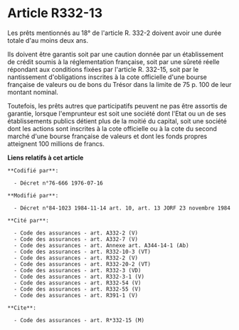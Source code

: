 # Article R332-13

Les prêts mentionnés au 18° de l'article R. 332-2 doivent avoir une durée totale d'au moins deux ans.

Ils doivent être garantis soit par une caution donnée par un établissement de crédit soumis à la réglementation française,
soit par une sûreté réelle répondant aux conditions fixées par l'article R. 332-15, soit par le nantissement d'obligations
inscrites à la cote officielle d'une bourse française de valeurs ou de bons du Trésor dans la limite de 75 p. 100 de leur
montant nominal.

Toutefois, les prêts autres que participatifs peuvent ne pas être assortis de garantie, lorsque l'emprunteur est soit une
société dont l'Etat ou un de ses établissements publics détient plus de la moitié du capital, soit une société dont les
actions sont inscrites à la cote officielle ou à la cote du second marché d'une bourse française de valeurs et dont les fonds
propres atteignent 100 millions de francs.

**Liens relatifs à cet article**

	**Codifié par**:

	  - Décret n°76-666 1976-07-16

	**Modifié par**:

	  - Décret n°84-1023 1984-11-14 art. 10, art. 13 JORF 23 novembre 1984

	**Cité par**:

	  - Code des assurances - art. A332-2 (V)
	  - Code des assurances - art. A332-7 (V)
	  - Code des assurances - art. Annexe art. A344-14-1 (Ab)
	  - Code des assurances - art. R332-10-3 (VT)
	  - Code des assurances - art. R332-2 (V)
	  - Code des assurances - art. R332-20-2 (VT)
	  - Code des assurances - art. R332-3 (VD)
	  - Code des assurances - art. R332-3-1 (V)
	  - Code des assurances - art. R332-54 (V)
	  - Code des assurances - art. R332-55 (V)
	  - Code des assurances - art. R391-1 (V)

	**Cite**:

	  - Code des assurances - art. R*332-15 (M)
